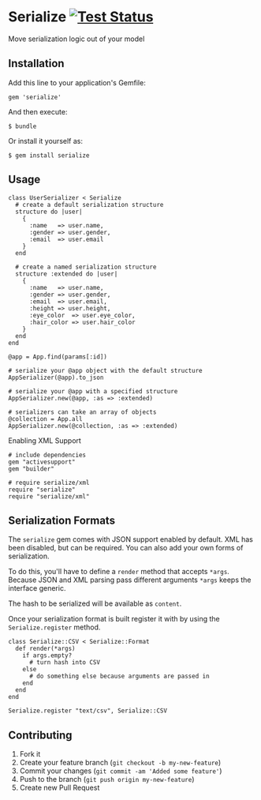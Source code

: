 # Serialize [![Test Status](https://secure.travis-ci.org/daneharrigan/serialize.png)][1]

Move serialization logic out of your model

## Installation

Add this line to your application's Gemfile:

    gem 'serialize'

And then execute:

    $ bundle

Or install it yourself as:

    $ gem install serialize

## Usage

    class UserSerializer < Serialize
      # create a default serialization structure
      structure do |user|
        {
          :name   => user.name,
          :gender => user.gender,
          :email  => user.email
        }
      end

      # create a named serialization structure
      structure :extended do |user|
        {
          :name   => user.name,
          :gender => user.gender,
          :email  => user.email,
          :height => user.height,
          :eye_color  => user.eye_color,
          :hair_color => user.hair_color
        }
      end
    end

    @app = App.find(params[:id])

    # serialize your @app object with the default structure
    AppSerializer(@app).to_json

    # serialize your @app with a specified structure
    AppSerializer.new(@app, :as => :extended)

    # serializers can take an array of objects
    @collection = App.all
    AppSerializer.new(@collection, :as => :extended)

Enabling XML Support

    # include dependencies
    gem "activesupport"
    gem "builder"

    # require serialize/xml
    require "serialize"
    require "serialize/xml"

## Serialization Formats

The `serialize` gem comes with JSON support enabled by default. XML has been disabled,
but can be required. You can also add your own forms of serialization.

To do this, you'll have to define a `render` method that accepts
`*args`. Because JSON and XML parsing pass different arguments `*args`
keeps the interface generic.

The hash to be serialized will be available as `content`.

Once your serialization format is built register it with by using the
`Serialize.register` method.

    class Serialize::CSV < Serialize::Format
      def render(*args)
        if args.empty?
          # turn hash into CSV
        else
          # do something else because arguments are passed in
        end
      end
    end

    Serialize.register "text/csv", Serialize::CSV

## Contributing

1. Fork it
2. Create your feature branch (`git checkout -b my-new-feature`)
3. Commit your changes (`git commit -am 'Added some feature'`)
4. Push to the branch (`git push origin my-new-feature`)
5. Create new Pull Request

[1]: https://secure.travis-ci.org/daneharrigan/serialize
